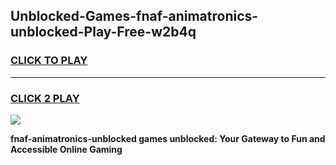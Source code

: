 
## Unblocked-Games-fnaf-animatronics-unblocked-Play-Free-w2b4q
<h3>
<a href="https://premium76.site?title=fnaf-animatronics-unblocked&ref=23A">CLICK TO PLAY</a></h3>
<hr>

<h3>
<a href="https://premium76.site?title=fnaf-animatronics-unblocked&ref=23A">CLICK 2 PLAY</a>
  
</h3>

<a href="https://premium76.site?title=fnaf-animatronics-unblocked&ref=23A"><img src="https://clearcache.store/games.png"></a>


**fnaf-animatronics-unblocked games unblocked: Your Gateway to Fun and Accessible Online Gaming**
